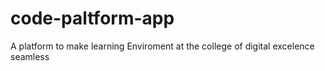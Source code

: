 # code-paltform-app
A platform to make learning Enviroment at the college of digital excelence seamless 
